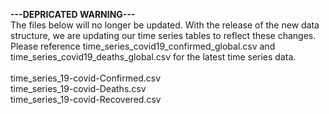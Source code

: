 <b>---DEPRICATED WARNING---</b><br>
The files below will no longer be updated. With the release of the new data structure, we are updating our time series tables to reflect these changes. Please reference time_series_covid19_confirmed_global.csv and time_series_covid19_deaths_global.csv for the latest time series data. <br><br>
time_series_19-covid-Confirmed.csv	<br>
time_series_19-covid-Deaths.csv	<br>
time_series_19-covid-Recovered.csv